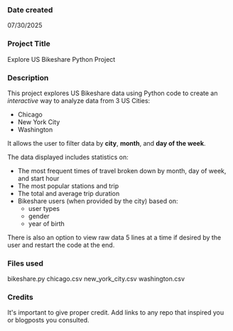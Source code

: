 ### Date created
07/30/2025

### Project Title
Explore US Bikeshare Python Project

### Description
This project explores US Bikeshare data using Python code to create an _interactive_ way to analyze data from 3 US Cities:

- Chicago
- New York City
- Washington

It allows the user to filter data by **city**, **month**, and **day of the week**.

The data displayed includes statistics on:

- The most frequent times of travel broken down by month, day of week, and start hour
- The most popular stations and trip
- The total and average trip duration
- Bikeshare users (when provided by the city) based on:
    - user types
    - gender
    - year of birth

There is also an option to view raw data 5 lines at a time if desired by the user and restart the code at the end.

### Files used
bikeshare.py
chicago.csv
new_york_city.csv
washington.csv

### Credits
It's important to give proper credit. Add links to any repo that inspired you or blogposts you consulted.